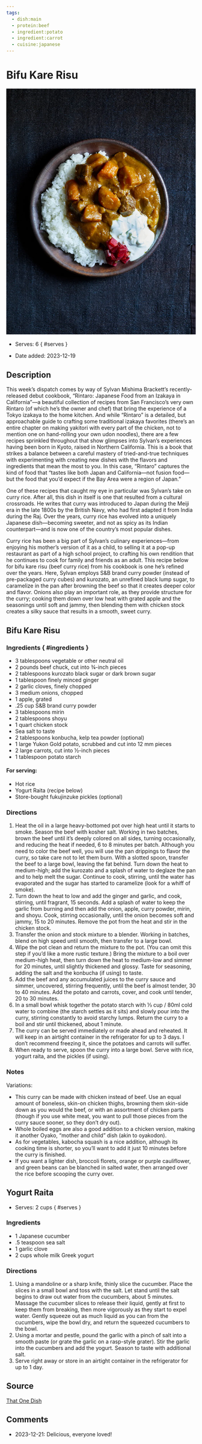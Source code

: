 ```yaml
---
tags:
  - dish:main
  - protein:beef
  - ingredient:potato
  - ingredient:carrot
  - cuisine:japanese
---
```

<!-- Tags can have colon, but no space around it -->

# Bifu Kare Risu 

![Recipe picture](../images/bifu_kare_risu.webp)

<!-- Serves has to be a single number, no dashes, but text is allowed after the
number (e.g., 24 cookies) -->
- Serves: 6
{ #serves }
<!-- Time is not parsed, so anything can be input here, and additional
values can be added (e.g., "active time", "cooking time", etc) -->
- Date added: 2023-12-19

## Description

This week’s dispatch comes by way of Sylvan Mishima Brackett’s recently-released debut cookbook, “Rintaro: Japanese Food from an Izakaya in California”—a beautiful collection of recipes from San Francisco’s very own Rintaro (of which he’s the owner and chef) that bring the experience of a Tokyo izakaya to the home kitchen. And while “Rintaro” is a detailed, but approachable guide to crafting some traditional izakaya favorites (there’s an entire chapter on making yakitori with every part of the chicken, not to mention one on hand-rolling your own udon noodles), there are a few recipes sprinkled throughout that show glimpses into Sylvan’s experiences having been born in Kyoto, raised in Northern California. This is a book that strikes a balance between a careful mastery of tried-and-true techniques with experimenting with creating new dishes with the flavors and ingredients that mean the most to you. In this case, “Rintaro” captures the kind of food that “tastes like both Japan and California—not fusion food—but the food that you’d expect if the Bay Area were a region of Japan.”

One of these recipes that caught my eye in particular was Sylvan’s take on curry rice. After all, this dish in itself is one that resulted from a cultural crossroads. He writes that curry was introduced to Japan during the Meiji era in the late 1800s by the British Navy, who had first adapted it from India during the Raj. Over the years, curry rice has evolved into a uniquely Japanese dish—becoming sweeter, and not as spicy as its Indian counterpart—and is now one of the country’s most popular dishes.

Curry rice has been a big part of Sylvan’s culinary experiences—from enjoying his mother’s version of it as a child, to selling it at a pop-up restaurant as part of a high school project, to crafting his own rendition that he continues to cook for family and friends as an adult. This recipe below for bifu kare risu (beef curry rice) from his cookbook is one he’s refined over the years. Here, Sylvan employs S&B brand curry powder (instead of pre-packaged curry cubes) and kurozato, an unrefined black lump sugar, to caramelize in the pan after browning the beef so that it creates deeper color and flavor. Onions also play an important role, as they provide structure for the curry; cooking them down over low heat with grated apple and the seasonings until soft and jammy, then blending them with chicken stock creates a silky sauce that results in a smooth, sweet curry.

## Bifu Kare Risu
### Ingredients { #ingredients }

- 3 tablespoons vegetable or other neutral oil
- 2 pounds beef chuck, cut into ¾-inch pieces
- 2 tablespoons kurozato black sugar or dark brown sugar
- 1 tablespoon finely minced ginger
- 2 garlic cloves, finely chopped
- 3 medium onions, chopped
- 1 apple, grated
- .25 cup S&B brand curry powder
- 3 tablespoons mirin
- 2 tablespoons shoyu
- 1 quart chicken stock
- Sea salt to taste
- 2 tablespoons konbucha, kelp tea powder (optional)
- 1 large Yukon Gold potato, scrubbed and cut into 12 mm pieces
- 2 large carrots, cut into ½-inch pieces
- 1 tablespoon potato starch

#### For serving: 

- Hot rice
- Yogurt Raita (recipe below)
- Store-bought fukujinzuke pickles (optional)
### Directions

<!-- If you have a direction that refers to a number of some ingredient, wrap
the number in asterisks and add `{.ingredient-num}` afterwards. For example,
write `Add 2 Tbsp oil to pan` as `Add *2*{.ingredient-num} to pan`. This allows
us to properly change the number when changing the serves value. -->
1. Heat the oil in a large heavy-bottomed pot over high heat until it starts to smoke. Season the beef with kosher salt. Working in two batches, brown the beef until it’s deeply colored on all sides, turning occasionally, and reducing the heat if needed, 6 to 8 minutes per batch. Although you need to color the beef well, you will use the pan drippings to flavor the curry, so take care not to let them burn. With a slotted spoon, transfer the beef to a large bowl, leaving the fat behind. Turn down the heat to medium-high; add the kurozato and a splash of water to deglaze the pan and to help melt the sugar. Continue to cook, stirring, until the water has evaporated and the sugar has started to caramelize (look for a whiff of smoke).
2. Turn down the heat to low and add the ginger and garlic, and cook, stirring, until fragrant, 15 seconds. Add a splash of water to keep the garlic from burning and then add the onion, apple, curry powder, mirin, and shoyu. Cook, stirring occasionally, until the onion becomes soft and jammy, 15 to 20 minutes. Remove the pot from the heat and stir in the chicken stock.
3. Transfer the onion and stock mixture to a blender. Working in batches, blend on high speed until smooth, then transfer to a large bowl.
4. Wipe the pot clean and return the mixture to the pot. (You can omit this step if you’d like a more rustic texture.) Bring the mixture to a boil over medium-high heat, then turn down the heat to medium-low and simmer for 20 minutes, until slightly thickened and glossy. Taste for seasoning, adding the salt and the konbucha (if using) to taste.
5. Add the beef and any accumulated juices to the curry sauce and simmer, uncovered, stirring frequently, until the beef is almost tender, 30 to 40 minutes. Add the potato and carrots, cover, and cook until tender, 20 to 30 minutes.
6. In a small bowl whisk together the potato starch with ⅓ cup / 80ml cold water to combine (the starch settles as it sits) and slowly pour into the curry, stirring constantly to avoid starchy lumps. Return the curry to a boil and stir until thickened, about 1 minute.
7. The curry can be served immediately or made ahead and reheated. It will keep in an airtight container in the refrigerator for up to 3 days. I don’t recommend freezing it, since the potatoes and carrots will suffer.
8. When ready to serve, spoon the curry into a large bowl. Serve with rice, yogurt raita, and the pickles (if using).

### Notes

Variations:

- This curry can be made with chicken instead of beef. Use an equal amount of boneless, skin-on chicken thighs, browning them skin-side down as you would the beef, or with an assortment of chicken parts (though if you use white meat, you want to pull those pieces from the curry sauce sooner, so they don’t dry out).
- Whole boiled eggs are also a good addition to a chicken version, making it another Oyako, “mother and child” dish (akin to oyakodon).
- As for vegetables, kabocha squash is a nice addition, although its cooking time is shorter, so you’ll want to add it just 10 minutes before the curry is finished.
- If you want a lighter dish, broccoli florets, orange or purple cauliflower, and green beans can be blanched in salted water, then arranged over the rice before scooping the curry over.

## Yogurt Raita

- Serves: 2 cups
{ #serves }

### Ingredients

- 1 Japanese cucumber
- .5 teaspoon sea salt
- 1 garlic clove
- 2 cups whole milk Greek yogurt

### Directions

1. Using a mandoline or a sharp knife, thinly slice the cucumber. Place the slices in a small bowl and toss with the salt. Let stand until the salt begins to draw out water from the cucumbers, about 5 minutes. Massage the cucumber slices to release their liquid, gently at first to keep them from breaking, then more vigorously as they start to expel water. Gently squeeze out as much liquid as you can from the cucumbers, wipe the bowl dry, and return the squeezed cucumbers to the bowl.
2. Using a mortar and pestle, pound the garlic with a pinch of salt into a smooth paste (or grate the garlic on a rasp-style grater). Stir the garlic into the cucumbers and add the yogurt. Season to taste with additional salt.
3. Serve right away or store in an airtight container in the refrigerator for up to 1 day.

## Source

[That One Dish](https://thatonedish.substack.com/p/a-recipe-for-bifu-kare-risu-beef)

## Comments

- 2023-12-21: Delicious, everyone loved!
